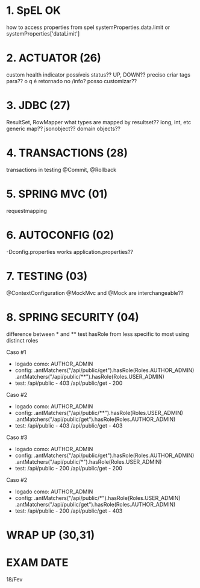# 1. SpEL OK
how to access properties from spel
systemProperties.data.limit 
or
systemProperties['dataLimit']

# 2. ACTUATOR (26)
custom health indicator
possíveis status??
UP, DOWN??
preciso criar tags para??
o q é retornado no /info? posso customizar??

# 3. JDBC (27)
ResultSet, RowMapper
what types are mapped by resultset??
long, int, etc
generic map??
jsonobject??
domain objects??

# 4. TRANSACTIONS (28)
transactions in testing
@Commit, @Rollback

# 5. SPRING MVC (01)
requestmapping

# 6. AUTOCONFIG (02)
-Dconfig.properties works application.properties??

# 7. TESTING (03)
@ContextConfiguration
@MockMvc and @Mock are interchangeable??

# 8. SPRING SECURITY (04)
difference between * and **
test hasRole from less specific to most using distinct roles

Caso #1
- logado como: 
	AUTHOR_ADMIN
- config:
	.antMatchers("/api/public/get").hasRole(Roles.AUTHOR_ADMIN)
	.antMatchers("/api/public/**").hasRole(Roles.USER_ADMIN)
- test:
	/api/public     - 403
	/api/public/get - 200

Caso #2
- logado como: 
	AUTHOR_ADMIN
- config:
	.antMatchers("/api/public/**").hasRole(Roles.USER_ADMIN)
	.antMatchers("/api/public/get").hasRole(Roles.AUTHOR_ADMIN)	
- test:
	/api/public     - 403
	/api/public/get - 403
	
Caso #3
- logado como: 
	AUTHOR_ADMIN
- config:
	.antMatchers("/api/public/get").hasRole(Roles.AUTHOR_ADMIN)
	.antMatchers("/api/public/*").hasRole(Roles.USER_ADMIN)
- test:
	/api/public     - 200
	/api/public/get - 200
	
Caso #2
- logado como: 
	AUTHOR_ADMIN
- config:
	.antMatchers("/api/public/*").hasRole(Roles.USER_ADMIN)
	.antMatchers("/api/public/get").hasRole(Roles.AUTHOR_ADMIN)	
- test:
	/api/public     - 200
	/api/public/get - 403

# WRAP UP (30,31)

# EXAM DATE
18/Fev